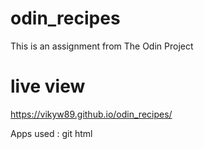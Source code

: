 # odin_recipes
This is an assignment from The Odin Project

# live view
https://vikyw89.github.io/odin_recipes/

Apps used :
git
html